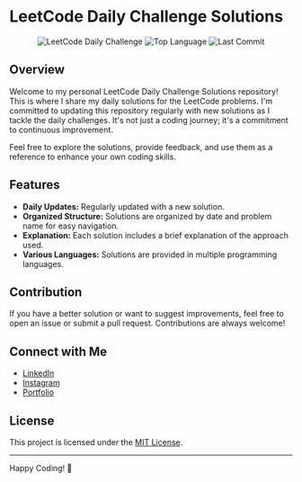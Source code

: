 # LeetCode Daily Challenge Solutions

<p align="center">
  <img src="https://img.shields.io/badge/LeetCode-Daily%20Challenge-brightgreen.svg" alt="LeetCode Daily Challenge">
  <img src="https://img.shields.io/github/languages/top/Pulkit1822/Leetcode" alt="Top Language">
  <img src="https://img.shields.io/github/last-commit/Pulkit1822/Leetcode" alt="Last Commit">
</p>

## Overview

Welcome to my personal LeetCode Daily Challenge Solutions repository! This is where I share my daily solutions for the LeetCode problems. I'm committed to updating this repository regularly with new solutions as I tackle the daily challenges. It's not just a coding journey; it's a commitment to continuous improvement.

Feel free to explore the solutions, provide feedback, and use them as a reference to enhance your own coding skills.

## Features

- **Daily Updates:** Regularly updated with a new solution.
- **Organized Structure:** Solutions are organized by date and problem name for easy navigation.
- **Explanation:** Each solution includes a brief explanation of the approach used.
- **Various Languages:** Solutions are provided in multiple programming languages.

## Contribution

If you have a better solution or want to suggest improvements, feel free to open an issue or submit a pull request. Contributions are always welcome!

## Connect with Me

- [LinkedIn](https://www.linkedin.com/in/pulkitkmathur/)
- [Instagram](https://www.instagram.com/pulkitkumarmathur)
- [Portfolio](https://pulkitmathur.me)

## License

This project is licensed under the [MIT License](LICENSE).

---

Happy Coding! 🚀
